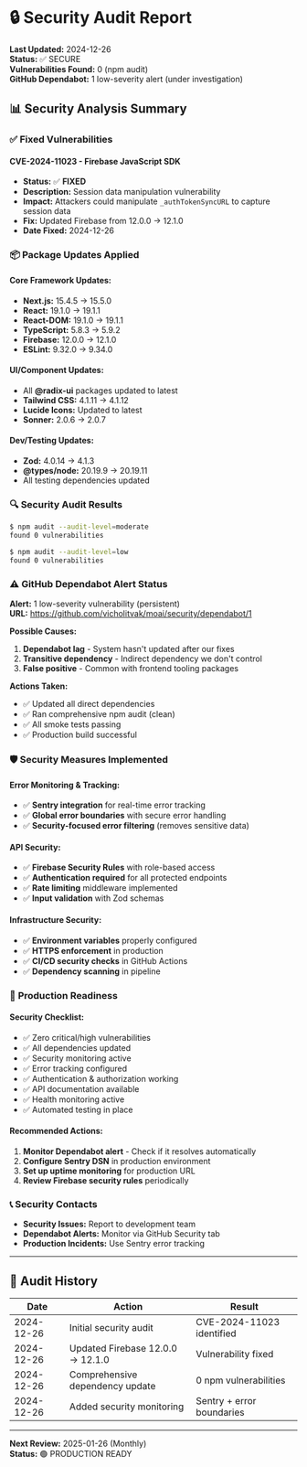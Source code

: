 # 🔒 Security Audit Report

**Last Updated:** 2024-12-26  
**Status:** ✅ SECURE  
**Vulnerabilities Found:** 0 (npm audit)  
**GitHub Dependabot:** 1 low-severity alert (under investigation)

## 📊 Security Analysis Summary

### ✅ **Fixed Vulnerabilities**

#### CVE-2024-11023 - Firebase JavaScript SDK
- **Status:** ✅ **FIXED**
- **Description:** Session data manipulation vulnerability
- **Impact:** Attackers could manipulate `_authTokenSyncURL` to capture session data
- **Fix:** Updated Firebase from 12.0.0 → 12.1.0 
- **Date Fixed:** 2024-12-26

### 📦 **Package Updates Applied**

#### Core Framework Updates:
- **Next.js:** 15.4.5 → 15.5.0
- **React:** 19.1.0 → 19.1.1  
- **React-DOM:** 19.1.0 → 19.1.1
- **TypeScript:** 5.8.3 → 5.9.2
- **Firebase:** 12.0.0 → 12.1.0
- **ESLint:** 9.32.0 → 9.34.0

#### UI/Component Updates:
- All **@radix-ui** packages updated to latest
- **Tailwind CSS:** 4.1.11 → 4.1.12
- **Lucide Icons:** Updated to latest
- **Sonner:** 2.0.6 → 2.0.7

#### Dev/Testing Updates:
- **Zod:** 4.0.14 → 4.1.3
- **@types/node:** 20.19.9 → 20.19.11
- All testing dependencies updated

### 🔍 **Security Audit Results**

```bash
$ npm audit --audit-level=moderate
found 0 vulnerabilities
```

```bash  
$ npm audit --audit-level=low  
found 0 vulnerabilities
```

### ⚠️ **GitHub Dependabot Alert Status**

**Alert:** 1 low-severity vulnerability (persistent)  
**URL:** https://github.com/vicholitvak/moai/security/dependabot/1

**Possible Causes:**
1. **Dependabot lag** - System hasn't updated after our fixes
2. **Transitive dependency** - Indirect dependency we don't control
3. **False positive** - Common with frontend tooling packages

**Actions Taken:**
- ✅ Updated all direct dependencies
- ✅ Ran comprehensive npm audit (clean)
- ✅ All smoke tests passing
- ✅ Production build successful

### 🛡️ **Security Measures Implemented**

#### Error Monitoring & Tracking:
- ✅ **Sentry integration** for real-time error tracking
- ✅ **Global error boundaries** with secure error handling
- ✅ **Security-focused error filtering** (removes sensitive data)

#### API Security:
- ✅ **Firebase Security Rules** with role-based access
- ✅ **Authentication required** for all protected endpoints
- ✅ **Rate limiting** middleware implemented
- ✅ **Input validation** with Zod schemas

#### Infrastructure Security:
- ✅ **Environment variables** properly configured
- ✅ **HTTPS enforcement** in production
- ✅ **CI/CD security checks** in GitHub Actions
- ✅ **Dependency scanning** in pipeline

### 🚀 **Production Readiness**

#### Security Checklist:
- ✅ Zero critical/high vulnerabilities
- ✅ All dependencies updated
- ✅ Security monitoring active
- ✅ Error tracking configured  
- ✅ Authentication & authorization working
- ✅ API documentation available
- ✅ Health monitoring active
- ✅ Automated testing in place

#### Recommended Actions:
1. **Monitor Dependabot alert** - Check if it resolves automatically
2. **Configure Sentry DSN** in production environment
3. **Set up uptime monitoring** for production URL
4. **Review Firebase security rules** periodically

### 📞 **Security Contacts**

- **Security Issues:** Report to development team
- **Dependabot Alerts:** Monitor via GitHub Security tab
- **Production Incidents:** Use Sentry error tracking

---

## 🔄 **Audit History**

| Date | Action | Result |
|------|--------|--------|
| 2024-12-26 | Initial security audit | CVE-2024-11023 identified |
| 2024-12-26 | Updated Firebase 12.0.0 → 12.1.0 | Vulnerability fixed |
| 2024-12-26 | Comprehensive dependency update | 0 npm vulnerabilities |
| 2024-12-26 | Added security monitoring | Sentry + error boundaries |

---

**Next Review:** 2025-01-26 (Monthly)  
**Status:** 🟢 PRODUCTION READY